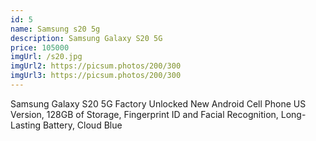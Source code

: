 ```yaml
---
id: 5
name: Samsung s20 5g
description: Samsung Galaxy S20 5G  
price: 105000
imgUrl: /s20.jpg
imgUrl2: https://picsum.photos/200/300
imgUrl3: https://picsum.photos/200/300
---
```


Samsung Galaxy S20 5G Factory Unlocked New Android Cell Phone US Version, 128GB of Storage, Fingerprint ID and Facial Recognition, Long-Lasting Battery, Cloud Blue